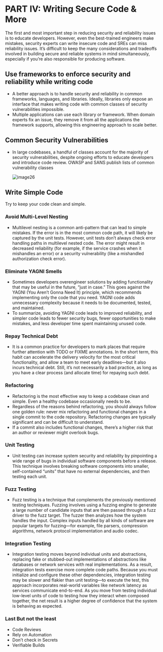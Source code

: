 # PART IV: Writing Secure Code & More

The first and most important step in reducing security and reliability issues is to educate developers. However, even the best-trained engineers make mistakes, security experts can write insecure code and SREs can miss reliability issues. It’s difficult to keep the many considerations and tradeoffs involved in building secure and reliable systems in mind simultaneously, especially if you’re also responsible for producing software.

## Use frameworks to enforce security and reliability while writing code

- A better approach is to handle security and reliability in common frameworks, languages, and libraries. Ideally, libraries only expose an interface that makes writing code with common classes of security vulnerabilities impossible.
- Multiple applications can use each library or framework. When domain experts fix an issue, they remove it from all the applications the framework supports, allowing this engineering approach to scale better.

## Common Security Vulnerabilities

- In large codebases, a handful of classes account for the majority of security vulnerabilities, despite ongoing efforts to educate developers and introduce code review. OWASP and SANS publish lists of common vulnerability classes

  ![image26](images/image26.png)

## Write Simple Code

 Try to keep your code clean and simple.

### Avoid Multi-Level Nesting

- Multilevel nesting is a common anti-pattern that can lead to simple mistakes. If the error is in the most common code path, it will likely be captured by the unit tests. However, unit tests don’t always check error handling paths in multilevel nested code. The error might result in decreased reliability (for example, if the service crashes when it mishandles an error) or a security vulnerability (like a mishandled authorization check error).

### Eliminate YAGNI Smells

- Sometimes developers overengineer solutions by adding functionality that may be useful in the future, “just in case.” This goes against the YAGNI (You Aren’t Gonna Need It) principle, which recommends implementing only the code that you need. YAGNI code adds unnecessary complexity because it needs to be documented, tested, and maintained.
- To summarize, avoiding YAGNI code leads to improved reliability, and simpler code leads to fewer security bugs, fewer opportunities to make mistakes, and less developer time spent maintaining unused code.

### Repay Technical Debt

- It is a common practice for developers to mark places that require further attention with TODO or FIXME annotations. In the short term, this habit can accelerate the delivery velocity for the most critical functionality, and allow a team to meet early deadlines—but it also incurs technical debt. Still, it’s not necessarily a bad practice, as long as you have a clear process (and allocate time) for repaying such debt.

### Refactoring

- Refactoring is the most effective way to keep a codebase clean and simple. Even a healthy codebase occasionally needs to be.
- Regardless of the reasons behind refactoring, you should always follow one golden rule: never mix refactoring and functional changes in a single commit to the code repository. Refactoring changes are typically significant and can be difficult to understand.
- If a commit also includes functional changes, there’s a higher risk that an author or reviewer might overlook bugs.

### Unit Testing

- Unit testing can increase system security and reliability by pinpointing a wide range of bugs in individual software components before a release. This technique involves breaking software components into smaller, self-contained “units” that have no external dependencies, and then testing each unit.

### Fuzz Testing

- Fuzz testing is a technique that complements the previously mentioned testing techniques. Fuzzing involves using a fuzzing engine to generate a large number of candidate inputs that are then passed through a fuzz driver to the fuzz target. The fuzzer then analyzes how the system handles the input. Complex inputs handled by all kinds of software are popular targets for fuzzing&mdash;for example, file parsers, compression algorithms, network protocol implementation and audio codec.

### Integration Testing

- Integration testing moves beyond individual units and abstractions, replacing fake or stubbed-out implementations of abstractions like databases or network services with real implementations. As a result, integration tests exercise more complete code paths. Because you must initialize and configure these other dependencies, integration testing may be slower and flakier than unit testing&mdash;to execute the test, this approach incorporates real-world variables like network latency as services communicate end-to-end. As you move from testing individual low-level units of code to testing how they interact when composed together, the net result is a higher degree of confidence that the system is behaving as expected.

### Last But not the least

- Code Reviews
- Rely on Automation
- Don’t check in Secrets
- Verifiable Builds
